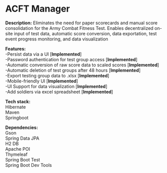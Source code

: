 # ACFT Manager
**Description:** Eliminates the need for paper scorecards and manual score consolidation for the Army Combat Fitness Test. Enables decentralized on-site input of test data, automatic score conversion, data exportation, test event progress monitoring, and data visualization<br/>

**Features:**<br/>
-Persist data via a UI [**Implemented**]<br/>
-Password authentication for test group access [**Implemented**]<br/>
-Automatic conversion of raw score data to scaled scores [**Implemented**]<br/>
-Automatic deletion of test groups after 48 hours [**Implemented**]<br/>
-Export testing group data to .xlsx [**Implemented**]<br/>
-Mobile-friendly UI [**Implemented**]<br/>
-UI Support for data visualization [**Implemented**]<br/>
-Add soldiers via excel spreadsheet [**Implemented**]<br/>


**Tech stack:**<br/>
   Hibernate<br/>
   Maven<br/>
   Springboot<br/>
   
**Dependencies:**<br/>
   Gson<br/>
   Spring Data JPA<br/>
   H2 DB<br/>
   Apache POI<br/>
   Thymeleaf<br/>
   Spring Boot Test<br/>
   Spring Boot Dev Tools








